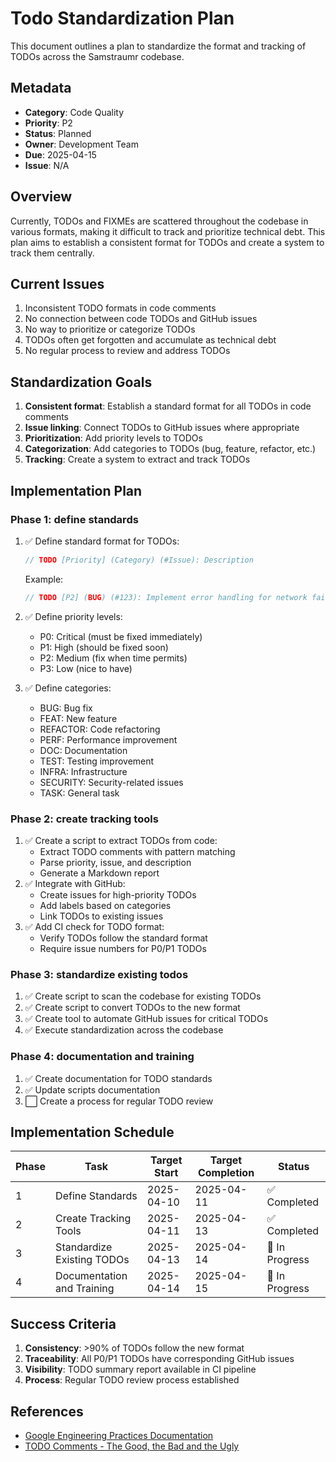 <!--
Copyright (c) 2025 Eric C. Mumford (@heymumford)

This software was developed with analytical assistance from AI tools 
including Claude 3.7 Sonnet, Claude Code, and Google Gemini Deep Research,
which were used as paid services. All intellectual property rights 
remain exclusively with the copyright holder listed above.

Licensed under the Mozilla Public License 2.0
-->


# Todo Standardization Plan

This document outlines a plan to standardize the format and tracking of TODOs across the Samstraumr codebase.

## Metadata

- **Category**: Code Quality
- **Priority**: P2
- **Status**: Planned
- **Owner**: Development Team
- **Due**: 2025-04-15
- **Issue**: N/A

## Overview

Currently, TODOs and FIXMEs are scattered throughout the codebase in various formats, making it difficult to track and prioritize technical debt. This plan aims to establish a consistent format for TODOs and create a system to track them centrally.

## Current Issues

1. Inconsistent TODO formats in code comments
2. No connection between code TODOs and GitHub issues
3. No way to prioritize or categorize TODOs
4. TODOs often get forgotten and accumulate as technical debt
5. No regular process to review and address TODOs

## Standardization Goals

1. **Consistent format**: Establish a standard format for all TODOs in code comments
2. **Issue linking**: Connect TODOs to GitHub issues where appropriate
3. **Prioritization**: Add priority levels to TODOs
4. **Categorization**: Add categories to TODOs (bug, feature, refactor, etc.)
5. **Tracking**: Create a system to extract and track TODOs

## Implementation Plan

### Phase 1: define standards

1. ✅ Define standard format for TODOs:

   ```java
   // TODO [Priority] (Category) (#Issue): Description
   ```

   Example:

   ```java
   // TODO [P2] (BUG) (#123): Implement error handling for network failures
   ```
2. ✅ Define priority levels:
   - P0: Critical (must be fixed immediately)
   - P1: High (should be fixed soon)
   - P2: Medium (fix when time permits)
   - P3: Low (nice to have)
3. ✅ Define categories:
   - BUG: Bug fix
   - FEAT: New feature
   - REFACTOR: Code refactoring
   - PERF: Performance improvement
   - DOC: Documentation
   - TEST: Testing improvement
   - INFRA: Infrastructure
   - SECURITY: Security-related issues
   - TASK: General task

### Phase 2: create tracking tools

1. ✅ Create a script to extract TODOs from code:
   - Extract TODO comments with pattern matching
   - Parse priority, issue, and description
   - Generate a Markdown report
2. ✅ Integrate with GitHub:
   - Create issues for high-priority TODOs
   - Add labels based on categories
   - Link TODOs to existing issues
3. ✅ Add CI check for TODO format:
   - Verify TODOs follow the standard format
   - Require issue numbers for P0/P1 TODOs

### Phase 3: standardize existing todos

1. ✅ Create script to scan the codebase for existing TODOs
2. ✅ Create script to convert TODOs to the new format
3. ✅ Create tool to automate GitHub issues for critical TODOs
4. ✅ Execute standardization across the codebase

### Phase 4: documentation and training

1. ✅ Create documentation for TODO standards
2. ✅ Update scripts documentation
3. ⬜ Create a process for regular TODO review

## Implementation Schedule

| Phase |            Task            | Target Start | Target Completion |    Status     |
|-------|----------------------------|--------------|-------------------|---------------|
| 1     | Define Standards           | 2025-04-10   | 2025-04-11        | ✅ Completed   |
| 2     | Create Tracking Tools      | 2025-04-11   | 2025-04-13        | ✅ Completed   |
| 3     | Standardize Existing TODOs | 2025-04-13   | 2025-04-14        | 🔄 In Progress |
| 4     | Documentation and Training | 2025-04-14   | 2025-04-15        | 🔄 In Progress |

## Success Criteria

1. **Consistency**: >90% of TODOs follow the new format
2. **Traceability**: All P0/P1 TODOs have corresponding GitHub issues
3. **Visibility**: TODO summary report available in CI pipeline
4. **Process**: Regular TODO review process established

## References

- [Google Engineering Practices Documentation](https://google.github.io/eng-practices/)
- [TODO Comments - The Good, the Bad and the Ugly](https://medium.com/@hardikshah_18328/todo-comment-the-good-the-bad-and-the-ugly-faa5e67abe6a)
